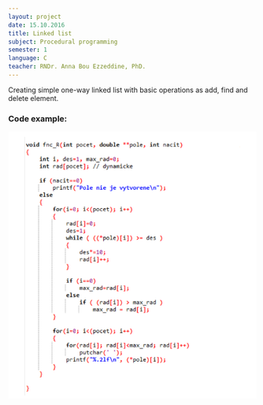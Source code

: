 ```yaml
---
layout: project
date: 15.10.2016
title: Linked list
subject: Procedural programming
semester: 1
language: C
teacher: RNDr. Anna Bou Ezzeddine, PhD.
---
```

<div class="task">
    Creating simple one-way linked list with basic operations as add, find and delete element.
</div>

<h3>Code example:</h3>
<img src="/images/linked.png" alt="Linked list function">